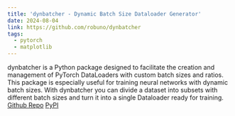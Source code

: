 ```yaml
---
title: 'dynbatcher - Dynamic Batch Size Dataloader Generator'
date: 2024-08-04
link: https://github.com/robuno/dynbatcher
tags:
  - pytorch
  - matplotlib
---
```


dynbatcher is a Python package designed to facilitate the creation and management of PyTorch DataLoaders with custom batch sizes and ratios. This package is especially useful for training neural networks with dynamic batch sizes. With dynbatcher you can divide a dataset into subsets with different batch sizes and turn it into a single Dataloader ready for training.
[Github Repo](https://github.com/robuno/dynbatcher)
[PyPI](https://pypi.org/project/dynbatcher/1.1.0/)